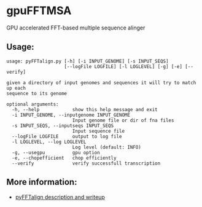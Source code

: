 gpuFFTMSA
=========

GPU accelerated FFT-based multiple sequence alinger


Usage:
-----
```
usage: pyFFTalign.py [-h] [-i INPUT_GENOME] [-s INPUT_SEQS]
                     [--logFile LOGFILE] [-l LOGLEVEL] [-g] [-e] [--verify]

given a directory of input genomes and sequences it will try to match up each
sequence to its genome

optional arguments:
  -h, --help            show this help message and exit
  -i INPUT_GENOME, --inputgenome INPUT_GENOME
                        Input genome file or dir of fna files
  -s INPUT_SEQS, --inputseqs INPUT_SEQS
                        Input sequence file
  --logFile LOGFILE     output to log file
  -l LOGLEVEL, --log LOGLEVEL
                        Log level (default: INFO)
  -g, --usegpu          gpu option
  -e, --chopefficient   chop efficiently
  --verify              verify successfull transcription
```

More information:
----
- [pyFFTalign description and writeup]()